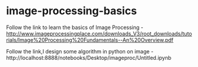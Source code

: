 # image-processing-basics

Follow the link to learn the basics of Image Processing - http://www.imageprocessingplace.com/downloads_V3/root_downloads/tutorials/Image%20Processing%20Fundamentals--An%20Overview.pdf

Follow the link,I design some algorithm in python on image - http://localhost:8888/notebooks/Desktop/imageproc/Untitled.ipynb
